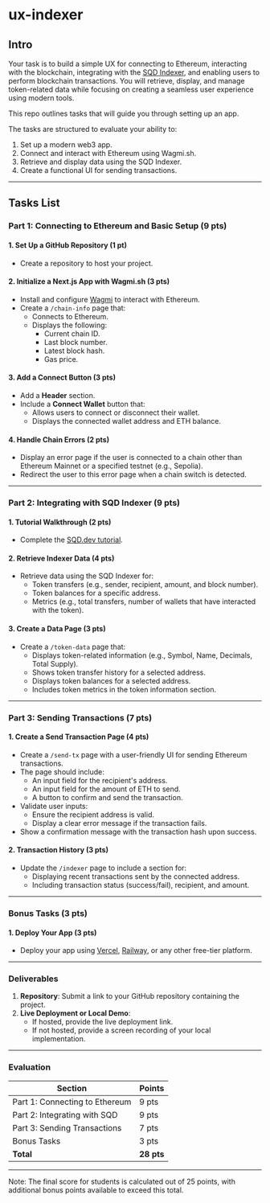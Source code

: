# ux-indexer

## Intro

Your task is to build a simple UX for connecting to Ethereum, interacting with the blockchain, integrating with the [SQD Indexer](https://www.sqd.dev/), and enabling users to perform blockchain transactions. You will retrieve, display, and manage token-related data while focusing on creating a seamless user experience using modern tools.

This repo outlines tasks that will guide you through setting up an app.

The tasks are structured to evaluate your ability to:

1. Set up a modern web3 app.
2. Connect and interact with Ethereum using Wagmi.sh.
3. Retrieve and display data using the SQD Indexer.
4. Create a functional UI for sending transactions.

---

## Tasks List

### Part 1: Connecting to Ethereum and Basic Setup (9 pts)

#### 1. **Set Up a GitHub Repository** (1 pt)

- Create a repository to host your project.

#### 2. **Initialize a Next.js App with Wagmi.sh** (3 pts)

- Install and configure [Wagmi](https://wagmi.sh/) to interact with Ethereum.
- Create a `/chain-info` page that:
  - Connects to Ethereum.
  - Displays the following:
    - Current chain ID.
    - Last block number.
    - Latest block hash.
    - Gas price.

#### 3. **Add a Connect Button** (3 pts)

- Add a **Header** section.
- Include a **Connect Wallet** button that:
  - Allows users to connect or disconnect their wallet.
  - Displays the connected wallet address and ETH balance.

#### 4. **Handle Chain Errors** (2 pts)

- Display an error page if the user is connected to a chain other than Ethereum Mainnet or a specified testnet (e.g., Sepolia).
- Redirect the user to this error page when a chain switch is detected.

---

### Part 2: Integrating with SQD Indexer (9 pts)

#### 1. **Tutorial Walkthrough** (2 pts)

- Complete the [SQD.dev tutorial](https://docs.sqd.dev/sdk/how-to-start/squid-from-scratch/).

#### 2. **Retrieve Indexer Data** (4 pts)

- Retrieve data using the SQD Indexer for:
  - Token transfers (e.g., sender, recipient, amount, and block number).
  - Token balances for a specific address.
  - Metrics (e.g., total transfers, number of wallets that have interacted with the token).

#### 3. **Create a Data Page** (3 pts)

- Create a `/token-data` page that:
  - Displays token-related information (e.g., Symbol, Name, Decimals, Total Supply).
  - Shows token transfer history for a selected address.
  - Displays token balances for a selected address.
  - Includes token metrics in the token information section.

---

### Part 3: Sending Transactions (7 pts)

#### 1. **Create a Send Transaction Page** (4 pts)

- Create a `/send-tx` page with a user-friendly UI for sending Ethereum transactions.
- The page should include:
  - An input field for the recipient's address.
  - An input field for the amount of ETH to send.
  - A button to confirm and send the transaction.
- Validate user inputs:
  - Ensure the recipient address is valid.
  - Display a clear error message if the transaction fails.
- Show a confirmation message with the transaction hash upon success.

#### 2. **Transaction History** (3 pts)

- Update the `/indexer` page to include a section for:
  - Displaying recent transactions sent by the connected address.
  - Including transaction status (success/fail), recipient, and amount.

---

### Bonus Tasks (3 pts)

#### 1. **Deploy Your App** (3 pts)

- Deploy your app using [Vercel](https://vercel.com/), [Railway](https://railway.app/), or any other free-tier platform.

---

### Deliverables

1. **Repository**: Submit a link to your GitHub repository containing the project.
2. **Live Deployment or Local Demo**:
   - If hosted, provide the live deployment link.
   - If not hosted, provide a screen recording of your local implementation.

---

### Evaluation

| **Section**                    | **Points** |
| ------------------------------ | ---------- |
| Part 1: Connecting to Ethereum | 9 pts      |
| Part 2: Integrating with SQD   | 9 pts      |
| Part 3: Sending Transactions   | 7 pts      |
| Bonus Tasks                    | 3 pts      |
| **Total**                      | **28 pts** |

---

Note: The final score for students is calculated out of 25 points, with additional bonus points available to exceed this total.
